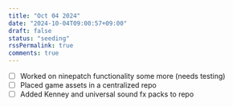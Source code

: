 ```yaml
---
title: "Oct 04 2024"
date: "2024-10-04T09:00:57+09:00"
draft: false
status: "seeding"
rssPermalink: true
comments: true
---
```

- [ ] Worked on ninepatch functionality some more (needs testing)
- [ ] Placed game assets in a centralized repo
- [ ] Added Kenney and universal sound fx packs to repo